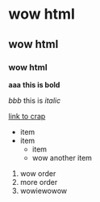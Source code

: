 <h1>wow html</h1>
<h2>wow html</h2>
<h3>wow html</h3>

__aaa__
**this is bold**

_bbb_
this is *italic*


[link to crap](https://github.com/uosJad/owo)



* item
* item
  * item
  * wow another item

1. wow order
1. more order
  1. wowiewowow
